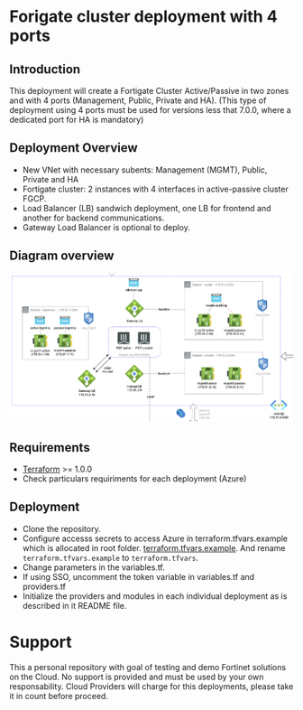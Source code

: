 # Forigate cluster deployment with 4 ports
## Introduction

This deployment will create a Fortigate Cluster Active/Passive in two zones and with 4 ports (Management, Public, Private and HA). (This type of deployment using 4 ports must be used for versions less that 7.0.0, where a dedicated port for HA is mandatory)

## Deployment Overview

- New VNet with necessary subents: Management (MGMT), Public, Private and HA
- Fortigate cluster: 2 instances with 4 interfaces in active-passive cluster FGCP.
- Load Balancer (LB) sandwich deployment, one LB for frontend and another for backend communications.
- Gateway Load Balancer is optional to deploy. 

## Diagram overview

![FortiGate reference architecture overview](images/image1.png)

## Requirements
* [Terraform](https://learn.hashicorp.com/terraform/getting-started/install.html) >= 1.0.0
* Check particulars requiriments for each deployment (Azure) 

## Deployment
* Clone the repository.
* Configure accesss secrets to access Azure in terraform.tfvars.example which is allocated in root folder. [terraform.tfvars.example](./terraform.tfvars.example).  And rename `terraform.tfvars.example` to `terraform.tfvars`.
* Change parameters in the variables.tf.
* If using SSO, uncomment the token variable in variables.tf and providers.tf
* Initialize the providers and modules in each individual deployment as is described in it README file.

# Support
This a personal repository with goal of testing and demo Fortinet solutions on the Cloud. No support is provided and must be used by your own responsability. Cloud Providers will charge for this deployments, please take it in count before proceed.

